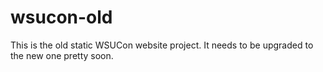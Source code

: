 wsucon-old
==========

This is the old static WSUCon website project.  It needs to be upgraded to the new one pretty soon.
